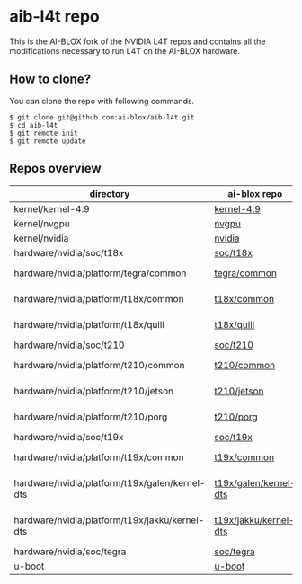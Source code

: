 # aib-l4t repo

This is the AI-BLOX fork of the NVIDIA L4T repos and contains all the modifications necessary to run L4T on the AI-BLOX hardware.


## How to clone?

You can clone the repo with following commands.

````shell
$ git clone git@github.com:ai-blox/aib-l4t.git
$ cd aib-l4t
$ git remote init
$ git remote update

````





## Repos overview

| directory                                      | ai-blox repo                                                                                              | nvidia repo                                                                                           |
|------------------------------------------------|-----------------------------------------------------------------------------------------------------------|-------------------------------------------------------------------------------------------------------|
| kernel/kernel-4.9                              | [kernel-4.9](https://github.com/ai-blox/l4t-kernel-kernel-4.9)                                            | git://nv-tegra.nvidia.com/linux-4.9.git                                                               |
| kernel/nvgpu                                   | [nvgpu](https://github.com/ai-blox/l4t-kernel-nvgpu)                                                      | git://nv-tegra.nvidia.com/linux-nvgpu.git                                                             |
| kernel/nvidia                                  | [nvidia](https://github.com/ai-blox/l4t-kernel-nvidia)                                                    | git://nv-tegra.nvidia.com/linux-nvidia.git                                                            |                                                                                                  |
| hardware/nvidia/soc/t18x                       | [soc/t18x](https://github.com/ai-blox/l4t-hardware-nvidia-soc-t18x)                                       | git://nv-tegra.nvidia.com/device/hardware/nvidia/soc/t18x.git                                         |                                                                   |
| hardware/nvidia/platform/tegra/common          | [tegra/common](https://github.com/ai-blox/l4t-hardware-nvidia-platform-tegra-common)                      | git://nv-tegra.nvidia.com/device/hardware/nvidia/platform/tegra/common.git                            | 
| hardware/nvidia/platform/t18x/common           | [t18x/common](https://github.com/ai-blox/l4t-hardware-nvidia-platform-t18x-common)                        | git://nv-tegra.nvidia.com/device/hardware/nvidia/platform/t18x/common.git                             |
| hardware/nvidia/platform/t18x/quill            | [t18x/quill](https://github.com/ai-blox/l4t-hardware-nvidia-platform-t18x-quill)                          | git://nv-tegra.nvidia.com/device/hardware/nvidia/platform/t18x/quill.git                              |
| hardware/nvidia/soc/t210                       | [soc/t210](https://github.com/ai-blox/l4t-hardware-nvidia-soc-t210)                                       | git://nv-tegra.nvidia.com/device/hardware/nvidia/soc/t210.git                                         |
| hardware/nvidia/platform/t210/common           | [t210/common](https://github.com/ai-blox/l4t-hardware-nvidia-platform-t210-common)                        | git://nv-tegra.nvidia.com/device/hardware/nvidia/platform/t210/common.git                             |
| hardware/nvidia/platform/t210/jetson           | [t210/jetson](https://github.com/ai-blox/l4t-hardware-nvidia-platform-t210-jetson)                        | git://nv-tegra.nvidia.com/device/hardware/nvidia/platform/t210/jetson.git                             |
| hardware/nvidia/platform/t210/porg             | [t210/porg](https://github.com/ai-blox/l4t-hardware-nvidia-platform-t210-porg)                            | git://nv-tegra.nvidia.com/device/hardware/nvidia/platform/t210/porg.git                               |
| hardware/nvidia/soc/t19x                       | [soc/t19x](https://github.com/ai-blox/l4t-hardware-nvidia-soc-t19x)                                       | git://nv-tegra.nvidia.com/device/hardware/nvidia/soc/t19x.git                                         |
| hardware/nvidia/platform/t19x/common           | [t19x/common](https://github.com/ai-blox/l4t-hardware-nvidia-platform-t19x-common)                        | git://nv-tegra.nvidia.com/device/hardware/nvidia/platform/t19x/common.git)                            |
| hardware/nvidia/platform/t19x/galen/kernel-dts | [t19x/galen/kernel-dts](https://github.com/ai-blox/l4t-hardware-nvidia-platform-t19x-galen-kernel-dts)    | git://nv-tegra.nvidia.com/device/hardware/nvidia/platform/t19x/stardust-dts.git                       |
| hardware/nvidia/platform/t19x/jakku/kernel-dts | [t19x/jakku/kernel-dts](https://github.com/ai-blox/l4t-hardware-nvidia-platform-t19x-jakku-kernel-dts)    | git://nv-tegra.nvidia.com/device/hardware/nvidia/platform/t19x/jakku-dts.git                          |
| hardware/nvidia/soc/tegra                      | [soc/tegra](https://github.com/ai-blox/l4t-hardware-nvidia-soc-tegra)                                     | git://nv-tegra.nvidia.com/device/hardware/nvidia/soc/tegra.git                                        |
| u-boot                                         | [u-boot](https://github.com/ai-blox/l4t-u-boot)                                                           | git://nv-tegra.nvidia.com/device/hardware/nvidia/soc/tegra.git                                        |
 